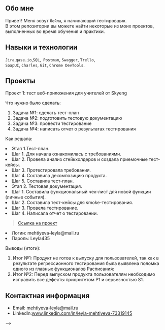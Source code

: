 
## Обо мне 

Привет! Меня зовут ``Лейла``, я начинающий тестировщик. <br>
В этом репозитории вы можете найти некоторые из моих проектов, выполненных во время обучения и практики.
<br>

## Навыки и технологии
``Jira``,``qase.io``,``SQL``,`` Postman``, ``Swagger``, ``Trello``, <br>
``SoapUI``, ``Charles``, ``Git``, ``Chrome DevTools``.




## Проекты

<p> Проект 1: тест веб-приложения для учителей от Skyeng</p>
<p>Что нужно было сделать:<p>
<ol>
  <li>Задача №1: сделать тест-план</li>
  <li>Задача №2: подготовить тестовую документацию</li>
  <li>Задача №3: провести тестирование</li>
  <li>Задача №4: написать отчет о результатах тестирования</li>
</ol>

<p>Как решала:<p> 
   <li>Этап 1.Тест-план.</li>
   <li>Шаг 1. Для начала ознакомилась с требованиями.</li>
   <li>Шаг 2. Провела анализ стейкхолдеров и создала приемочные тест-кейсы.</li>
   <li>Шаг 3. Протестировала требования.</li>
   <li>Шаг 4. Составила декомпозицию продукта.</li>
   <li>Шаг 5. Составила тест-план.</li>
   <li>Этап 2. Тестовая документация.</li>
   <li>Шаг 1. Составила функциональный чек-лист для новой функции (личные события).</li>
   <li>Шаг 2. Составила тест-кейсы для smoke-тестирования.</li>
   <li>Шаг 3. Провела тестирование.</li>
   <li>Шаг 4. Написала отчет о тестировании.</li>
  
>  <a href= https://leylam435.atlassian.net/wiki/spaces/~637e2fe1213a315af346d986/pages/1638401/1>Ссылка на проект</a>

<li>Логин: mehtiyeva-leyla@mail.ru</li>
<li>Пароль: Leyla435</li>
 </ol>
 
 <p>Выводы (итоги):<p>
<ol>
  <li>Итог №1: Продукт не готов к выпуску для пользователей, так как в результате регрессионного тестирования была выявлена поломка одного из главных функционалов Расписания:</li>
  <li>Итог №2: Перед выпуском продукта пользователям необходимо исправить все дефекты  приоритетом Р1 и серьезностью S1.</li>
</ol>



## Контактная информация
- Email: mehtiyeva-leyla@mail.ru
- LinkedIn:www.linkedin.com/in/leyla-mehtiyeva-73319145



-->
